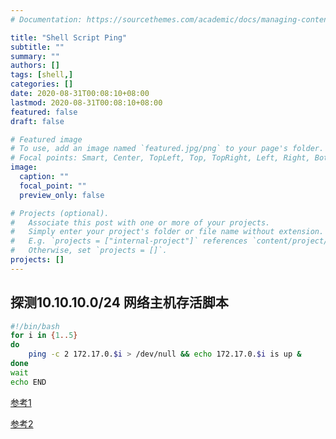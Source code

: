 ```yaml
---
# Documentation: https://sourcethemes.com/academic/docs/managing-content/

title: "Shell Script Ping"
subtitle: ""
summary: ""
authors: []
tags: [shell,]
categories: []
date: 2020-08-31T00:08:10+08:00
lastmod: 2020-08-31T00:08:10+08:00
featured: false
draft: false

# Featured image
# To use, add an image named `featured.jpg/png` to your page's folder.
# Focal points: Smart, Center, TopLeft, Top, TopRight, Left, Right, BottomLeft, Bottom, BottomRight.
image:
  caption: ""
  focal_point: ""
  preview_only: false

# Projects (optional).
#   Associate this post with one or more of your projects.
#   Simply enter your project's folder or file name without extension.
#   E.g. `projects = ["internal-project"]` references `content/project/deep-learning/index.md`.
#   Otherwise, set `projects = []`.
projects: []
---
```


## 探测10.10.10.0/24 网络主机存活脚本

```sh
#!/bin/bash
for i in {1..5}
do
    ping -c 2 172.17.0.$i > /dev/null && echo 172.17.0.$i is up &
done
wait
echo END
```

[参考1](https://www.infvie.com/sexuality-skills/shell-multi-process.html)  

[参考2](https://stackoverflow.com/questions/2791069/how-to-use-parallel-execution-in-a-shell-script)